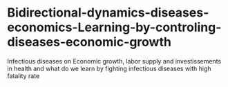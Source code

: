 # Bidirectional-dynamics-diseases-economics-Learning-by-controling-diseases-economic-growth
Infectious diseases on Economic growth, labor supply and investissements in health and what do we learn by fighting infectious diseases with high fatality rate
